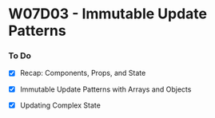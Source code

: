 # W07D03 - Immutable Update Patterns

### To Do
- [x] Recap: Components, Props, and State
- [x] Immutable Update Patterns with Arrays and Objects
- [x] Updating Complex State




















